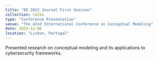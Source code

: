 ```yaml
---
title: "ER 2023 Journal First Session"
collection: talks
type: "Conference Presentation"
venue: "The 42nd International Conference on Conceptual Modeling"
date: 2023-11-06
location: "Lisbon, Portugal"
---
```


Presented research on conceptual modeling and its applications to cybersecurity frameworks.  

